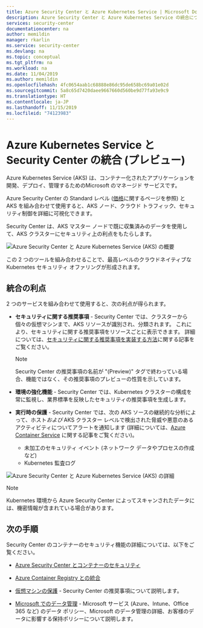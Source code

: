 ```yaml
---
title: Azure Security Center と Azure Kubernetes Service | Microsoft Docs
description: Azure Security Center と Azure Kubernetes Service の統合について説明します。
services: security-center
documentationcenter: na
author: memildin
manager: rkarlin
ms.service: security-center
ms.devlang: na
ms.topic: conceptual
ms.tgt_pltfrm: na
ms.workload: na
ms.date: 11/04/2019
ms.author: memildin
ms.openlocfilehash: 4fc0654aab1c68888e86dc95de658bc69a01e02d
ms.sourcegitcommit: 5a8c65d7420daee9667660d560be9d77fa93e9c9
ms.translationtype: HT
ms.contentlocale: ja-JP
ms.lasthandoff: 11/15/2019
ms.locfileid: "74123983"
---
```

# <a name="azure-kubernetes-services-integration-with-security-center-preview"></a>Azure Kubernetes Service と Security Center の統合 (プレビュー)
Azure Kubernetes Service (AKS) は、コンテナー化されたアプリケーションを開発、デプロイ、管理するためのMicrosoft のマネージド サービスです。 

Azure Security Center の Standard レベル ([価格](security-center-pricing.md)に関するページを参照) と AKS を組み合わせて使用すると、AKS ノード、クラウド トラフィック、セキュリティ制御を詳細に可視化できます。

Security Center は、AKS マスター ノードで既に収集済みのデータを使用して、AKS クラスターにセキュリティ上の利点をもたらします。 

![Azure Security Center と Azure Kubernetes Service (AKS) の概要](./media/azure-kubernetes-service-integration/aks-asc-integration-overview.png)

この 2 つのツールを組み合わせることで、最高レベルのクラウドネイティブな Kubernetes セキュリティ オファリングが形成されます。 

## <a name="benefits-of-integration"></a>統合の利点

2 つのサービスを組み合わせて使用すると、次の利点が得られます。

* **セキュリティに関する推奨事項** - Security Center では、クラスターから個々の仮想マシンまで、AKS リソースが識別され、分類されます。 これにより、セキュリティに関する推奨事項をリソースごとに表示できます。 詳細については、[セキュリティに関する推奨事項を実装する方法](security-center-recommendations.md)に関する記事をご覧ください。 

    > [!NOTE]
    > Security Center の推奨事項の名前が "(Preview)" タグで終わっている場合、機能ではなく、その推奨事項のプレビューの性質を示しています。

* **環境の強化機能** - Security Center では、Kubernetes クラスターの構成を常に監視し、業界標準を反映したセキュリティの推奨事項を生成します。

* **実行時の保護** - Security Center では、次の AKS ソースの継続的な分析によって、ホスト*および* AKS クラスター レベルで検出された脅威や悪意のあるアクティビティについてアラートを通知します (詳細については、[Azure Container Service](https://docs.microsoft.com/azure/security-center/security-center-alerts-compute#azure-containers-) に関する記事をご覧ください)。
    * 未加工のセキュリティ イベント (ネットワーク データやプロセスの作成など)
    * Kubernetes 監査ログ

![Azure Security Center と Azure Kubernetes Service (AKS) の詳細](./media/azure-kubernetes-service-integration/aks-asc-integration-detailed.png)

> [!NOTE]
> Kubernetes 環境から Azure Security Center によってスキャンされたデータには、機密情報が含まれている場合があります。

## <a name="next-steps"></a>次の手順

Security Center のコンテナーのセキュリティ機能の詳細については、以下をご覧ください。

* [Azure Security Center とコンテナーのセキュリティ](container-security.md)

* [Azure Container Registry との統合](azure-container-registry-integration.md)

* [仮想マシンの保護](security-center-virtual-machine-protection.md) - Security Center の推奨事項について説明します。

* [Microsoft でのデータ管理](https://www.microsoft.com/trust-center/privacy/data-management) - Microsoft サービス (Azure、Intune、Office 365 など) のデータ ポリシー、Microsoft のデータ管理の詳細、お客様のデータに影響する保持ポリシーについて説明します。